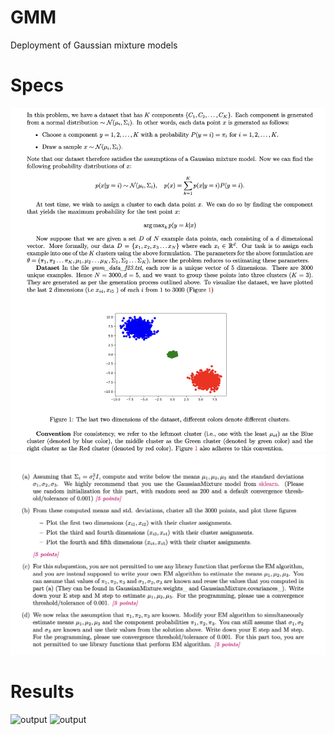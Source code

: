 # GMM
Deployment of Gaussian mixture models

# Specs
![specs](specs/specs1.png)
![specs](specs/specs2.png)

# Results
![output](specs/output.png)
![output](specs/output2.png)
